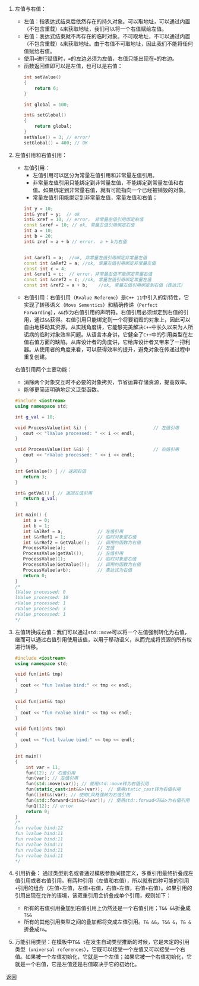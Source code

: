 1. 左值与右值：
	- 左值：指表达式结束后依然存在的持久对象。可以取地址，可以通过内置（不包含重载）`&`来获取地址，我们可以将一个右值赋给左值。
	- 右值：表达式结束就不再存在的临时对象。不可取地址，不可以通过内置（不包含重载）`&`来获取地址。由于右值不可取地址，因此我们不能将任何值赋给右值。
	- 使用`=`进行赋值时，`=`的左边必须为左值，右值只能出现在`=`的右边。
	- 函数返回值即可以是左值，也可以是右值：
		```cpp
		int setValue()
		{
		    return 6;
		}
		
		int global = 100;
		
		int& setGlobal()
		{
		    return global;    
		}
		setValue() = 3; // error!
		setGlobal() = 400; // OK
		```
1. 左值引用和右值引用：
	- 左值引用：
		- 左值引用可以区分为常量左值引用和非常量左值引用。
		- 非常量左值引用只能绑定到非常量左值，不能绑定到常量左值和右值。如果绑定到非常量右值，就有可能指向一个已经被销毁的对象。
		- 常量左值引用能绑定到非常量左值，常量左值和右值；
		```cpp
		int y = 10;
		int& yref = y;  // ok
		int& xref = 10; // error， 非常量左值引用绑定右值
		const &xref = 10; // ok, 常量左值引用绑定右值
		int a = 10;
		int b = 20;
		int& zref = a + b // error， a + b为右值
		
		
		int &aref1 = a;  //ok, 非常量左值引用绑定非常量左值
		const int &aRef2 = a; //ok, 常量左值引用绑定非常量左值
		const int c = 4;   
		int &cref1 = c;  // error，非常量左值不能绑定常量右值
		const int &cref2 = c; //ok, 常量左值引用绑定常量左值
		const int &ref2 = a + b;    //ok, 常量左值引用绑定到右值（表达式）
		```
	- 右值引用：右值引用（`Rvalue Referene`）是`C++ 11`中引入的新特性，它实现了转移语义（`Move Sementics`）和精确传递（`Perfect Forwarding`），`&&`作为右值引用的声明符。右值引用必须绑定到右值的引用，通过`&&`获得。右值引用只能绑定到一个将要销毁的对象上，因此可以自由地移动其资源。从实践角度讲，它能够完美解决`C++`中长久以来为人所诟病的临时对象效率问题。从语言本身讲，它健全了`C++`中的引用类型在左值右值方面的缺陷。从库设计者的角度讲，它给库设计者又带来了一把利器。从使用者的角度来看，可以获得效率的提升，避免对象在传递过程中重复创建。
	
	右值引用两个主要功能：
	- 消除两个对象交互时不必要的对象拷贝，节省运算存储资源，提高效率。
	- 能够更简洁明确地定义泛型函数。
	 ```cpp
	 #include <iostream>
	using namespace std;
	
	int g_val = 10;
	
	void ProcessValue(int &i) {                         // 左值引用
	    cout << "lValue processed: " << i << endl;
	}
	
	void ProcessValue(int &&i) {                        // 右值引用
	    cout << "rValue processed: " << i << endl;
	}
	
	int GetValue() { // 返回右值
	    return 3; 
	} 
	
	int& getVal() { // 返回左值引用
	    return g_val; 
	}
	
	int main() {
	    int a = 0;
	    int b = 1;
	    int &alRef = a;             // 左值引用
	    int &&rRef1 = 1;            // 临时对象是右值
	    int &&rRef2 = GetValue();   // 调用的函数为右值
	    ProcessValue(a);            // 左值
	    ProcessValue(getVal());     // 左值引用
	    ProcessValue(1);            // 临时对象是右值
	    ProcessValue(GetValue());   // 调用的函数为右值
	    ProcessValue(a+b);          // 表达式为右值
	    return 0;
	}
	/*
	lValue processed: 0
	lValue processed: 10
	rValue processed: 1
	rValue processed: 3
	rValue processed: 1
	*/
	```
3. 左值转换成右值：我们可以通过`std::move`可以将一个左值强制转化为右值，继而可以通过右值引用使用该值，以用于移动语义，从而完成将资源的所有权进行转移。
	```cpp
	#include <iostream>
	using namespace std;
	
	void fun(int& tmp) 
	{ 
	  cout << "fun lvalue bind:" << tmp << endl; 
	} 
	
	void fun(int&& tmp) 
	{ 
	  cout << "fun rvalue bind:" << tmp << endl; 
	} 
	
	void fun1(int& tmp) 
	{ 
	  cout << "fun1 lvalue bind:" << tmp << endl; 
	} 
	
	int main() 
	{ 
	    int var = 11; 
	    fun(12); // 右值引用
	    fun(var); // 左值引用
	    fun(std::move(var)); // 使用std::move转为右值引用
	    fun(static_cast<int&&>(var));  // 使用static_cast转为右值引用
	    fun((int&&)var); // 使用C风格强转为右值引用
	    fun(std::forward<int&&>(var)); // 使用std::forwad<T&&>为右值引用
	    fun1(12); // error
	    return 0;
	}
	/*
	fun rvalue bind:12
	fun lvalue bind:11
	fun rvalue bind:11
	fun rvalue bind:11
	fun rvalue bind:11
	fun rvalue bind:11
	*/
	```
3. 引用折叠：
	通过类型别名或者通过模板参数间接定义，多重引用最终折叠成左值引用或者右值引用。有两种引用（左值和右值），所以就有四种可能的引用`+`引用的组合（左值`+`左值，左值`+`右值，右值`+`左值，右值`+`右值）。如果引用的引用出现在允许的语境，该双重引用会折叠成单个引用，规则如下：
	- 所有的右值引用叠加到右值引用上仍然还是一个右值引用；`T&& &&`折叠成`T&&`
	- 所有的其他引用类型之间的叠加都将变成左值引用。`T& &&`，`T&& &`，`T& &`折叠成`T&`。
5. 万能引用类型：在模板中`T&& t`在发生自动类型推断的时候，它是未定的引用类型（`universal references`），它既可以接受一个左值又可以接受一个右值。如果被一个左值初始化，它就是一个左值；如果它被一个右值初始化，它就是一个右值，它是左值还是右值取决于它的初始化。

[返回](C++语言特性相关/readme)